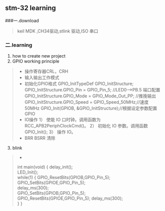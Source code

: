 ## stm-32 learning
###一.download
>keil MDK ,CH34驱动,stlink 驱动,ISO 串口
### 二.learning
1.  how to create new project 
2.  GPIO working principle
> - 操作寄存器CRL，CRH
> - 输入输出工作模式
> - 初始化GPIO格式
> GPIO_InitTypeDef GPIO_InitStructure;
GPIO_InitStructure.GPIO_Pin = GPIO_Pin_5; //LED0-->PB.5 端口配置
GPIO_InitStructure.GPIO_Mode = GPIO_Mode_Out_PP; //推挽输出
GPIO_InitStructure.GPIO_Speed = GPIO_Speed_50MHz;//速度 50MHz
GPIO_Init(GPIOB, &GPIO_InitStructure);//根据设定参数配置 GPIO
> - IO操作
>1） 使能 IO 口时钟。调用函数为 RCC_APB2PeriphClockCmd()。
2） 初始化 IO 参数。调用函数 GPIO_Init();
3） 操作 IO。
>- BRR BSRR 清除
3.  blink
> -
>int main(void)
{ 
	delay_init();		
	LED_Init();		    
	while(1)
	{
			GPIO_ResetBits(GPIOB,GPIO_Pin_5); 
			GPIO_SetBits(GPIOE,GPIO_Pin_5);  
			delay_ms(300);  		 
			GPIO_SetBits(GPIOB,GPIO_Pin_5);	  
			GPIO_ResetBits(GPIOE,GPIO_Pin_5);
			delay_ms(300);             
	}
} 